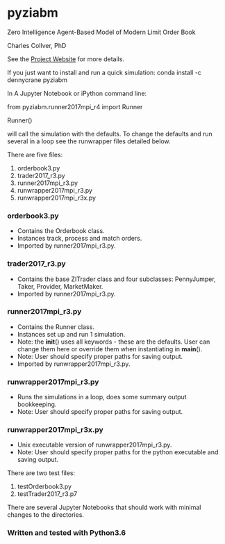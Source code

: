 # pyziabm
Zero Intelligence Agent-Based Model of Modern Limit Order Book

Charles Collver, PhD

See the [Project Website](https://jackbenny39.github.io/pyziabm/) for more details.

If you just want to install and run a quick simulation:
conda install -c dennycrane pyziabm

In A Jupyter Notebook or iPython command line:

from pyziabm.runner2017mpi_r4 import Runner

Runner() 

will call the simulation with the defaults. To change the defaults and run several in a loop see the runwrapper files detailed below.

There are five files:
1. orderbook3.py
2. trader2017_r3.py
3. runner2017mpi_r3.py
4. runwrapper2017mpi_r3.py
5. runwrapper2017mpi_r3x.py

### orderbook3.py
* Contains the Orderbook class.
* Instances track, process and match orders.
* Imported by runner2017mpi_r3.py.

### trader2017_r3.py
* Contains the base ZITrader class and four subclasses: PennyJumper, Taker, Provider, MarketMaker.
* Imported by runner2017mpi_r3.py.

### runner2017mpi_r3.py
* Contains the Runner class.
* Instances set up and run 1 simulation.
* Note: the __init__() uses all keywords - these are the defaults. User can change them here or override them when instantiating in __main__().
* Note: User should specify proper paths for saving output.
* Imported by runwrapper2017mpi_r3.py.

### runwrapper2017mpi_r3.py
* Runs the simulations in a loop, does some summary output bookkeeping.
* Note: User should specify proper paths for saving output.

### runwrapper2017mpi_r3x.py
* Unix executable version of runwrapper2017mpi_r3.py.
* Note: User should specify proper paths for the python executable and saving output.

There are two test files:
1. testOrderbook3.py
2. testTrader2017_r3.p7

There are several Jupyter Notebooks that should work with minimal changes to the directories.

### Written and tested with Python3.6

